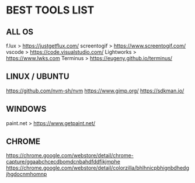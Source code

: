 

# BEST TOOLS LIST

## ALL OS
f.lux > https://justgetflux.com/
screentogif > https://www.screentogif.com/
vscode > https://code.visualstudio.com/
Lightworks > https://www.lwks.com
Terminus > https://eugeny.github.io/terminus/

## LINUX / UBUNTU
https://github.com/nvm-sh/nvm
https://www.gimp.org/
https://sdkman.io/ 
 
## WINDOWS
paint.net > https://www.getpaint.net/

 ## CHROME
https://chrome.google.com/webstore/detail/chrome-capture/ggaabchcecdbomdcnbahdfddfikjmphe
https://chrome.google.com/webstore/detail/colorzilla/bhlhnicpbhignbdhedgjhgdocnmhomnp
